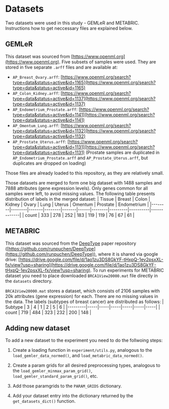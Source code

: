 # Datasets

Two datasets were used in this study - GEMLeR and METABRIC. Instructions how to get neccessary files are explained below.

## GEMLeR
This dataset was sourced from [https://www.openml.org](https://www.openml.org). Five subsets of samples were used. They are stored in five separate `.arff` files and are available at:
* `AP_Breast_Ovary.arff`: [https://www.openml.org/search?type=data&status=active&id=1165](https://www.openml.org/search?type=data&status=active&id=1165)
* `AP_Colon_Kidney.arff`: [https://www.openml.org/search?type=data&status=active&id=1137](https://www.openml.org/search?type=data&status=active&id=1137)
* `AP_Endometrium_Prostate.arff`: [https://www.openml.org/search?type=data&status=active&id=1141](https://www.openml.org/search?type=data&status=active&id=1141)
* `AP_Omentum_Lung.arff`: [https://www.openml.org/search?type=data&status=active&id=1132](https://www.openml.org/search?type=data&status=active&id=1132)
* `AP_Prostate_Uterus.arff`: [https://www.openml.org/search?type=data&status=active&id=1131](https://www.openml.org/search?type=data&status=active&id=1131) (Prostate samples are duplicated in `AP_Endometrium_Prostate.arff` and `AP_Prostate_Uterus.arff`, but duplicates are dropped on loading)

Those files are already loaded to this repository, as they are relatively small.

Those datasets are merged to form one big dataset with 1488 samples and 7888 attributes (gene expression levels). Only genes common for all samples were left, to avoid missing values. The following table presents distribution of labels in the merged dataset:
| Tissue | Breast | Colon | Kidney | Ovary | Lung | Uterus | Omentum | Prostate | Endometrium |
|--------|--------|-------|--------|-------|------|--------|---------|----------|-------------|
| count  | 333    | 278   | 252    | 183   | 119  | 119    | 76      | 67       | 61          |



## METABRIC

This dataset was sourced from the [DeepType](https://www.ncbi.nlm.nih.gov/pmc/articles/PMC8215925/) paper repository ([https://github.com/runpuchen/DeepType](https://github.com/runpuchen/DeepType)), where it is shared via google drive: [https://drive.google.com/file/d/1ao1zu3DS8GkYF-tHxpQ-1ev2psxXL-fx/view?usp=sharing](https://drive.google.com/file/d/1ao1zu3DS8GkYF-tHxpQ-1ev2psxXL-fx/view?usp=sharing). To run experiments for METABRIC dataset you need to place downloaded `BRCA1View20000.mat` file directly in the `datasets` directory.

`BRCA1View20000.mat` stores a dataset, which consists of 2106 samples with 20k attributes (gene expression) for each. There are no missing values in the data. The labels (subtypes of breast cancer) are distributed as follows:
| Subtype | 3   | 4   | 1   | 2   | 5   | 6   |
|---------|-----|-----|-----|-----|-----|-----|
| count   | 719 | 484 | 323 | 232 | 200 | 148 |

## Adding new dataset
To add a new dataset to the experiment you need to do the follwoing steps:

1. Create a loading function in `experiment/utils.py`, analogous to the `load_gemler_data_normed()`, and `load_metabric_data_normed()`.

2. Create a param grids for all desired preprocessing types, analogous to the `load_gemler_minmax_param_grid()`, `load_gemler_standard_param_grid()`, etc.

3. Add those paramgrids to the `PARAM_GRIDS` dictionary.

4. Add your dataset entry into the dictionary returned by the `get_datasets_dict()` function.

